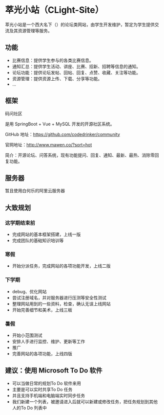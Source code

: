 # 萃光小站（CLight-Site）
萃光小站是一个西大名下（）的论坛类网站，由学生开发维护，暂定为学生提供交流及其资源管理等服务。

## 功能
- 比赛信息：提供学生参与的各类比赛信息。
- 通知汇总：提供学生活动、讲座、比赛、招新、招聘等信息的通知。
- 论坛功能：提供论坛发帖、回帖、回复、点赞、收藏、关注等功能。
- 资源管理：提供资源上传、下载、分享等功能。
- ...

## 框架
码问社区

是用 SpringBoot + Vue + MySQL 开发的开源社区系统。

GitHub 地址：https://github.com/codedrinker/community

官网地址：http://www.mawen.co/?sort=hot

简介：开源论坛、问答系统，现有功能提问、回复、通知、最新、最热、消除零回复功能。

## 服务器
暂且使用白何乐的阿里云服务器

## 大致规划
### 这学期结束前
- 完成网站的基本框架搭建，上线一版
- 完成团队的基础知识培训等
### 寒假
- 开始分派任务，完成网站的各项功能开发，上线二版
### 下学期
- debug、优化网站
- 尝试注册域名，并对服务器进行压测等安全性测试
- 整理网站用到的一些资料，检查，确认无误上线网站
- 开始完善细节和美术，上线三板
### 暑假
- 开始小范围测试
- 安排人手进行监控、维护、更新等工作
- 推广
- 完善网站的各项功能，上线四版

## 建议：使用 Microsoft To Do 软件
- 可以当做日常的规划To Do 软件来用
- 主要是可以实时共享To Do 任务
- 并且支持手机端和电脑端实时同步任务
- 我们新建一个列表，被邀请进入后就可以新建或修改任务，把任务规划到其他人的To Do 列表中
